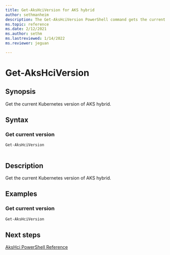 ```yaml
---
title: Get-AksHciVersion for AKS hybrid
author: sethmanheim
description: The Get-AksHciVersion PowerShell command gets the current Kubernetes version of AKS hybrid.
ms.topic: reference
ms.date: 2/12/2021
ms.author: sethm 
ms.lastreviewed: 1/14/2022
ms.reviewer: jeguan

---
```


# Get-AksHciVersion

## Synopsis
Get the current Kubernetes version of AKS hybrid.

## Syntax

### Get current version
```powershell
Get-AksHciVersion  
                          
```

## Description
Get the current Kubernetes version of AKS hybrid.

## Examples

### Get current version
```powershell
Get-AksHciVersion
```
## Next steps

[AksHci PowerShell Reference](index.md)